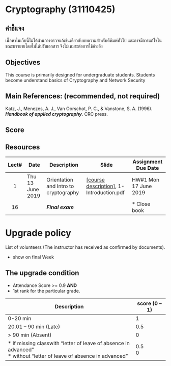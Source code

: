 # Cryptography (31110425)
## คำชี้แจง
เนื้อหาในเว็บนี้ไม่ได้ผ่านการตรวจแก้เช่นเดียวกับบทความสำหรับตีพิมพ์ทั่วไป และอาจมีการแก้ไขในขณะบรรยายโดยไม่ได้ปรับเอกสาร จึงไม่เหมาะต่อการใช้อ้างอิง

## Objectives
 This course is  primarily designed for undergraduate students. Students become understand basics of Cryptography and Network Security

## Main References: (recommended, not required)

Katz, J., Menezes, A. J., Van Oorschot, P. C., \& Vanstone, S. A. (1996). ***Handbook of applied cryptography***. CRC press.

## Score

## Resources 

| Lect# | Date | Description  |Slide| Assignment Due Date |
|:-----:|------|-------------|----|---------------------|
|  1 |Thu 13 June 2019| Orientation and Intro to cryptography| [[course description]](https://drive.google.com/open?id=1vbHbHK-zp6R5Nf3ecDkSyCTPidHxhg_c), 1-Introduction.pdf | HW\#1 Mon 17 June 2019 |
| 16 |     | ***Final exam***   |               |* Close book    |

# Upgrade policy

List of volunteers (The instructor has received as confirmed by documents).

* show on final Week

## The upgrade condition
* Attendance Score >= 0.9  **AND** 
* 1st rank for the particular grade.

| Description                                                                                                    | score (0 – 1) |
|----------------------------------------------------------------------------------------------------------------|---------------|
| 0-20 min                                                                                                       | 1             |
| 20.01 – 90 min (Late)                                                                                          | 0.5           |
| > 90 min (Absent)                                                                                              | 0             |
| * If missing classwith “letter of leave of absence in advanced” <br> * without “letter of leave of absence in advanced” | 0.5 <br>0         |
